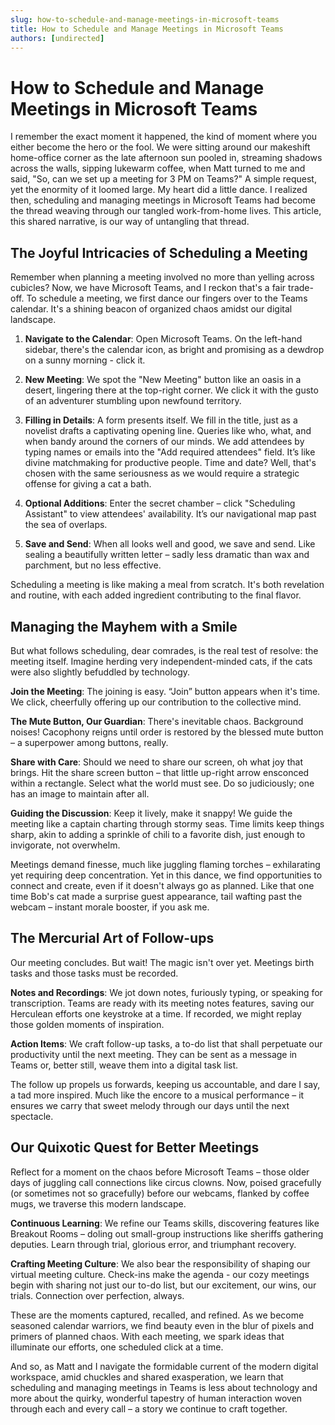 ```yaml
---
slug: how-to-schedule-and-manage-meetings-in-microsoft-teams
title: How to Schedule and Manage Meetings in Microsoft Teams
authors: [undirected]
---
```



# How to Schedule and Manage Meetings in Microsoft Teams

I remember the exact moment it happened, the kind of moment where you either become the hero or the fool. We were sitting around our makeshift home-office corner as the late afternoon sun pooled in, streaming shadows across the walls, sipping lukewarm coffee, when Matt turned to me and said, "So, can we set up a meeting for 3 PM on Teams?" A simple request, yet the enormity of it loomed large. My heart did a little dance. I realized then, scheduling and managing meetings in Microsoft Teams had become the thread weaving through our tangled work-from-home lives. This article, this shared narrative, is our way of untangling that thread.

## The Joyful Intricacies of Scheduling a Meeting

Remember when planning a meeting involved no more than yelling across cubicles? Now, we have Microsoft Teams, and I reckon that's a fair trade-off. To schedule a meeting, we first dance our fingers over to the Teams calendar. It's a shining beacon of organized chaos amidst our digital landscape.

1. **Navigate to the Calendar**: Open Microsoft Teams. On the left-hand sidebar, there's the calendar icon, as bright and promising as a dewdrop on a sunny morning - click it.

2. **New Meeting**: We spot the "New Meeting" button like an oasis in a desert, lingering there at the top-right corner. We click it with the gusto of an adventurer stumbling upon newfound territory.

3. **Filling in Details**: A form presents itself. We fill in the title, just as a novelist drafts a captivating opening line. Queries like who, what, and when bandy around the corners of our minds. We add attendees by typing names or emails into the "Add required attendees" field. It’s like divine matchmaking for productive people. Time and date? Well, that's chosen with the same seriousness as we would require a strategic offense for giving a cat a bath.

4. **Optional Additions**: Enter the secret chamber – click "Scheduling Assistant" to view attendees' availability. It’s our navigational map past the sea of overlaps.

5. **Save and Send**: When all looks well and good, we save and send. Like sealing a beautifully written letter – sadly less dramatic than wax and parchment, but no less effective.

Scheduling a meeting is like making a meal from scratch. It's both revelation and routine, with each added ingredient contributing to the final flavor.

## Managing the Mayhem with a Smile

But what follows scheduling, dear comrades, is the real test of resolve: the meeting itself. Imagine herding very independent-minded cats, if the cats were also slightly befuddled by technology.

**Join the Meeting**: The joining is easy. “Join” button appears when it's time. We click, cheerfully offering up our contribution to the collective mind.

**The Mute Button, Our Guardian**: There's inevitable chaos. Background noises! Cacophony reigns until order is restored by the blessed mute button – a superpower among buttons, really.

**Share with Care**: Should we need to share our screen, oh what joy that brings. Hit the share screen button – that little up-right arrow ensconced within a rectangle. Select what the world must see. Do so judiciously; one has an image to maintain after all.

**Guiding the Discussion**: Keep it lively, make it snappy! We guide the meeting like a captain charting through stormy seas. Time limits keep things sharp, akin to adding a sprinkle of chili to a favorite dish, just enough to invigorate, not overwhelm.

Meetings demand finesse, much like juggling flaming torches – exhilarating yet requiring deep concentration. Yet in this dance, we find opportunities to connect and create, even if it doesn't always go as planned. Like that one time Bob's cat made a surprise guest appearance, tail wafting past the webcam – instant morale booster, if you ask me.

## The Mercurial Art of Follow-ups

Our meeting concludes. But wait! The magic isn't over yet. Meetings birth tasks and those tasks must be recorded.

**Notes and Recordings**: We jot down notes, furiously typing, or speaking for transcription. Teams are ready with its meeting notes features, saving our Herculean efforts one keystroke at a time. If recorded, we might replay those golden moments of inspiration.

**Action Items**: We craft follow-up tasks, a to-do list that shall perpetuate our productivity until the next meeting. They can be sent as a message in Teams or, better still, weave them into a digital task list.

The follow up propels us forwards, keeping us accountable, and dare I say, a tad more inspired. Much like the encore to a musical performance – it ensures we carry that sweet melody through our days until the next spectacle.

## Our Quixotic Quest for Better Meetings

Reflect for a moment on the chaos before Microsoft Teams – those older days of juggling call connections like circus clowns. Now, poised gracefully (or sometimes not so gracefully) before our webcams, flanked by coffee mugs, we traverse this modern landscape.

**Continuous Learning**: We refine our Teams skills, discovering features like Breakout Rooms – doling out small-group instructions like sheriffs gathering deputies. Learn through trial, glorious error, and triumphant recovery.

**Crafting Meeting Culture**: We also bear the responsibility of shaping our virtual meeting culture. Check-ins make the agenda - our cozy meetings begin with sharing not just our to-do list, but our excitement, our wins, our trials. Connection over perfection, always.

These are the moments captured, recalled, and refined. As we become seasoned calendar warriors, we find beauty even in the blur of pixels and primers of planned chaos. With each meeting, we spark ideas that illuminate our efforts, one scheduled click at a time.

And so, as Matt and I navigate the formidable current of the modern digital workspace, amid chuckles and shared exasperation, we learn that scheduling and managing meetings in Teams is less about technology and more about the quirky, wonderful tapestry of human interaction woven through each and every call – a story we continue to craft together.